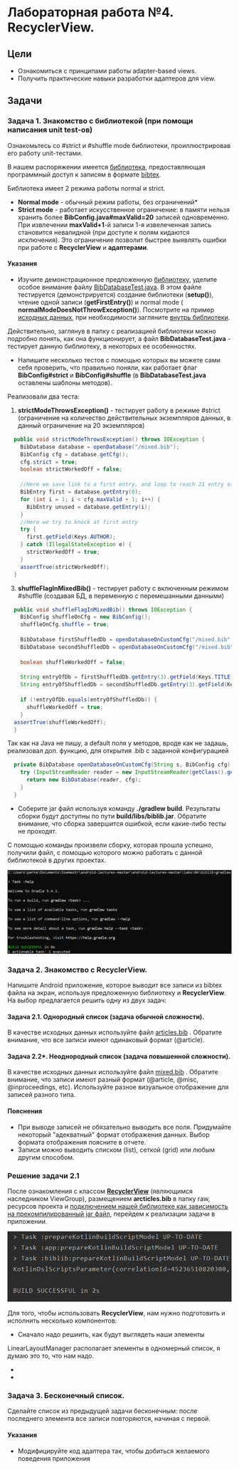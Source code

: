 # Лабораторная работа №4. RecyclerView.

## Цели
* Ознакомиться с принципами работы adapter-based views.
* Получить практические навыки разработки адаптеров для view.

## Задачи
### Задача 1. Знакомство с библиотекой (при помощи написания unit test-ов)
Ознакомьтесь со #strict и #shuffle mode библиотеки, проиллюстрировав его работу unit-тестами.

В нашем распоряжении имеется [библиотека](biblib), предоставляющая программный доступ к записям в формате [bibtex](http://www.bibtex.org). 

Библиотека имеет 2 режима работы normal и strict. 
* **Normal mode** - обычный режим работы, без ограничений*
* **Strict mode** - работает искусственное ограничение: в памяти нельзя хранить более **BibConfig.java#maxValid=20** записей одновременно. При извлечении **maxValid+1**-й записи 1-я извелеченная запись становится невалидной (при доступе к полям кидаются исключения). Это ограничение позволит быстрее выявлять ошибки при работе с **RecyclerView** и **адаптерами**.

#### Указания
* Изучите демонстрационное предложенную [библиотеку](biblib), уделите особое внимание файлу [BibDatabaseTest.java](biblib/src/test/java/name/ank/lab4/BibDatabaseTest.java). В этом файле тестируется (демонстрируется) создание библиотеки (**setup()**), чтение одной записи (**getFirstEntry()**) и normal mode ( **normalModeDoesNotThrowException()**). Посмотрите на пример [исходных данных](biblib/src/test/resources/references.bib), при необходимости загляните [внутрь библиотеки](biblib/src/main/java/name/ank/lab4).

Действительно, заглянув в папку с реализацией библиотеки можно подробно понять, как она функционирует, а файл **BibDatabaseTest.java** - тестирует данную библиотеку, в некоторых ее особенностях.

* Напишите несколько тестов с помощью которых вы можете сами себя проверить, что правильно поняли, как работает флаг **BibConfig#strict** и **BibConfig#shuffle** (в **BibDatabaseTest.java** оставлены шаблоны методов).

Реализовали два теста:
1. **strictModeThrowsException()** - тестирует работу в режиме #strict (ограничение на количество действительных экземпляров данных, в данный ограничение на 20 экземпляров)
```java
  public void strictModeThrowsException() throws IOException {
    BibDatabase database = openDatabase("/mixed.bib");
    BibConfig cfg = database.getCfg();
    cfg.strict = true;
    boolean strictWorkedOff = false;

    //Here we save link to a first entry, and loop to reach 21 entry of Database
    BibEntry first = database.getEntry(0);
    for (int i = 1; i < cfg.maxValid + 1; i++) {
      BibEntry unused = database.getEntry(i);
    }
    //Here we try to knock at first entry
    try {
      first.getField(Keys.AUTHOR);
    } catch (IllegalStateException e) {
      strictWorkedOff = true;
    }
    assertTrue(strictWorkedOff);
  }
```
3. **shuffleFlagInMixedBib()** - тестирует работу с включенным режимом #shuffle (создавая БД, в переменную с перемешанными данными)
```java
  public void shuffleFlagInMixedBib() throws IOException {
    BibConfig shuffleOnCfg = new BibConfig();
    shuffleOnCfg.shuffle = true;

    BibDatabase firstShuffledDb = openDatabaseOnCustomCfg("/mixed.bib", shuffleOnCfg);
    BibDatabase secondShuffledDb = openDatabaseOnCustomCfg("/mixed.bib", shuffleOnCfg);

    boolean shuffleWorkedOff = false;

    String entryOfDb = firstShuffledDb.getEntry(3).getField(Keys.TITLE);
    String entryOfShuffledDb = secondShuffledDb.getEntry(3).getField(Keys.TITLE);

    if (!entryOfDb.equals(entryOfShuffledDb)) {
      shuffleWorkedOff = true;
    }
  assertTrue(shuffleWorkedOff);
  }
```
Так как на Java не пишу, а default поля у методов, вроде как не задашь, реализовал доп. функцию, для открытия .bib с заданной конфигурацией
```java
  private BibDatabase openDatabaseOnCustomCfg(String s, BibConfig cfg) throws IOException {
    try (InputStreamReader reader = new InputStreamReader(getClass().getResourceAsStream(s))) {
      return new BibDatabase(reader, cfg);
    }
  }
```

* Соберите jar файл используя команду **./gradlew build**. Результаты сборки будут доступны по пути **build/libs/biblib.jar**. Обратите внимание, что сборка завершится ошибкой, если какие-либо тесты не проходят.

С помощью команды произвели сборку, которая прошла успешно, получили файл, с помощью которого можно работать с данной библиотекой в других проектах.

![Успешная сборка](https://raw.githubusercontent.com/b0r1ngx/AndroidProgramming/main/Lab04/images/build_success.png "Успешная сборка")

### Задача 2. Знакомство с RecyclerView.
Напишите Android приложение, которое выводит все записи из bibtex файла на экран, используя предложенную библиотеку и **RecyclerView**. На выбор предлагается решить одну из двух задач: 

#### Задача 2.1. Однородный список (задача обычной сложности).
В качестве исходных данных используйте файл [articles.bib](samples/articles.bib) . Обратите внимание, что все записи имеют одинаковый формат (@article).

#### Задача 2.2*. Неоднородный список (задача повышенной сложности).
В качестве исходных данных используйте файл [mixed.bib](samples/mixed.bib) . Обратите внимание, что записи имеют разный формат (@article, @misc, @inproceedings, etc). Используйте разное визуальное отображение для записей разного типа.

#### Пояснения
* При выводе записей не обязательно выводить все поля. Придумайте некоторый "адекватный" формат отображения данных. Выбор формата отображения поясните в отчете.
* Записи можно выводить списком (list), сеткой (grid) или любым другим способом.

### Решение задачи 2.1
После ознакомления с классом [**RecyclerView**](https://developer.android.com/guide/topics/ui/layout/recyclerview) (являющимся наследником ViewGroup), размещением **arcticles.bib** в папку raw, ресурсов проекта и [подключением нашей библиотеке как зависимость на прекомпилированный jar файл](https://developer.android.com/studio/projects/android-library#AddDependency), перейдем к реализации задачи в приложении.

![Успешный импорт в приложение](https://raw.githubusercontent.com/b0r1ngx/AndroidProgramming/main/Lab04/images/import_succes.png "Успешный импорт в приложение")

Для того, чтобы использовать **RecyclerView**, нам нужно подготовить и исполнить несколько компонентов:
* Сначало надо решиить, как будут выглядеть наши элементы

LinearLayoutManager располагает элементы в одномерный список, я думаю это то, что нам надо.

* 
*


### Задача 3. Бесконечный список.
Сделайте список из предыдущей задачи бесконечным: после последнего элемента все записи повторяются, начиная с первой. 

#### Указания
* Модифицируйте код адаптера так, чтобы добиться желаемого поведения приложения
